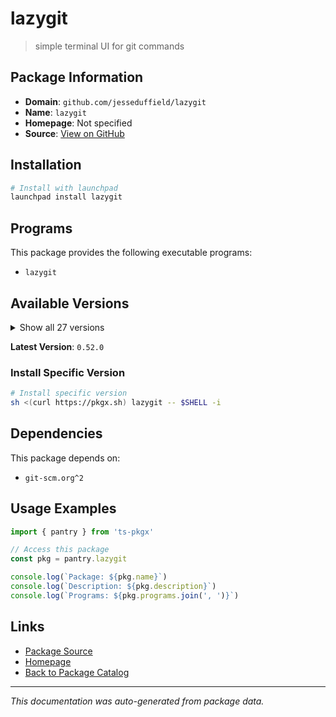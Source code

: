 # lazygit

> simple terminal UI for git commands

## Package Information

- **Domain**: `github.com/jesseduffield/lazygit`
- **Name**: `lazygit`
- **Homepage**: Not specified
- **Source**: [View on GitHub](https://github.com/pkgxdev/pantry/tree/main/projects/github.com/jesseduffield/lazygit/package.yml)

## Installation

```bash
# Install with launchpad
launchpad install lazygit
```

## Programs

This package provides the following executable programs:

- `lazygit`

## Available Versions

<details>
<summary>Show all 27 versions</summary>

- `0.52.0`, `0.51.1`, `0.51.0`, `0.50.0`, `0.49.0`
- `0.48.0`, `0.47.2`, `0.47.1`, `0.46.0`, `0.45.2`
- `0.45.0`, `0.44.1`, `0.44.0`, `0.43.1`, `0.43.0`
- `0.42.0`, `0.41.0`, `0.40.2`, `0.40.0`, `0.39.4`
- `0.39.3`, `0.39.2`, `0.39.1`, `0.38.2`, `0.38.1`
- `0.38.0`, `0.37.0`

</details>

**Latest Version**: `0.52.0`

### Install Specific Version

```bash
# Install specific version
sh <(curl https://pkgx.sh) lazygit -- $SHELL -i
```

## Dependencies

This package depends on:

- `git-scm.org^2`

## Usage Examples

```typescript
import { pantry } from 'ts-pkgx'

// Access this package
const pkg = pantry.lazygit

console.log(`Package: ${pkg.name}`)
console.log(`Description: ${pkg.description}`)
console.log(`Programs: ${pkg.programs.join(', ')}`)
```

## Links

- [Package Source](https://github.com/pkgxdev/pantry/tree/main/projects/github.com/jesseduffield/lazygit/package.yml)
- [Homepage](#)
- [Back to Package Catalog](../package-catalog.md)

---

*This documentation was auto-generated from package data.*
